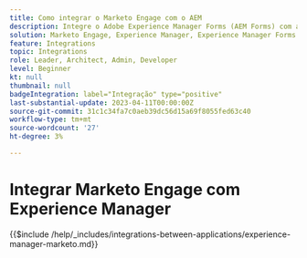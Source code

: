 ```yaml
---
title: Como integrar o Marketo Engage com o AEM
description: Integre o Adobe Experience Manager Forms (AEM Forms) com a geração de leads dinamizada pelo Marketo Engage.
solution: Marketo Engage, Experience Manager, Experience Manager Forms
feature: Integrations
topic: Integrations
role: Leader, Architect, Admin, Developer
level: Beginner
kt: null
thumbnail: null
badgeIntegration: label="Integração" type="positive"
last-substantial-update: 2023-04-11T00:00:00Z
source-git-commit: 31c1c34fa7c0aeb39dc56d15a69f8055fed63c40
workflow-type: tm+mt
source-wordcount: '27'
ht-degree: 3%

---
```



# Integrar Marketo Engage com Experience Manager

{{$include /help/_includes/integrations-between-applications/experience-manager-marketo.md}}
